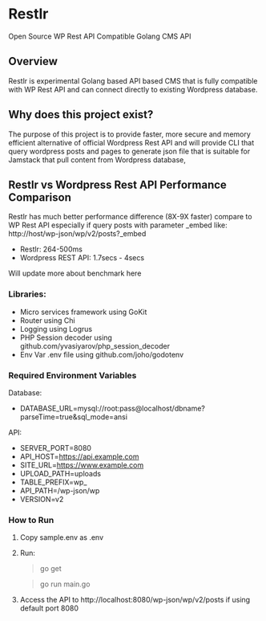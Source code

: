 # Restlr 
Open Source WP Rest API Compatible Golang CMS API 

## Overview
Restlr is experimental Golang based API based CMS that is fully compatible with WP Rest API and can connect directly to existing Wordpress database.

## Why does this project exist?
The purpose of this project is to provide faster, more secure and memory efficient alternative of official Wordpress Rest API and 
will provide CLI that query wordpress posts and pages to generate json file that is suitable for Jamstack that pull content from Wordpress database,

## Restlr vs Wordpress Rest API Performance Comparison
Restlr has much better performance difference (8X-9X faster) compare to WP Rest API especially if query posts with parameter _embed like: http://host/wp-json/wp/v2/posts?_embed

- Restlr: 264-500ms
- Wordpress REST API: 1.7secs - 4secs

Will update more about benchmark here

### Libraries:

- Micro services framework using GoKit 
- Router using Chi
- Logging using Logrus
- PHP Session decoder using github.com/yvasiyarov/php_session_decoder
- Env Var .env file using github.com/joho/godotenv

### Required Environment Variables

Database: 
- DATABASE_URL=mysql://root:pass@localhost/dbname?parseTime=true&sql_mode=ansi

API:
- SERVER_PORT=8080
- API_HOST=https://api.example.com
- SITE_URL=https://www.example.com
- UPLOAD_PATH=uploads
- TABLE_PREFIX=wp_
- API_PATH=/wp-json/wp
- VERSION=v2

### How to Run
1. Copy sample.env as .env
2. Run:

    > go get
           
    > go run main.go
3. Access the API to http://localhost:8080/wp-json/wp/v2/posts if using default port 8080
